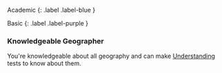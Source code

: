 Academic
{: .label .label-blue }

Basic
{: .label .label-purple }

### Knowledgeable Geographer

You're knowledgeable about all geography and can make [Understanding](Game/Core/intelligence#Understanding) tests to know about them.
